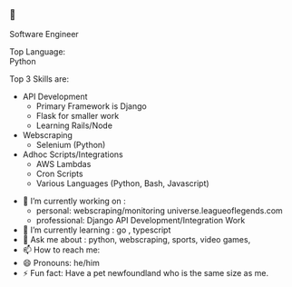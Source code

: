 ### 🤔


Software Engineer

Top Language:  
    Python  

Top 3 Skills are:   
- API Development   
    - Primary Framework is Django
    - Flask for smaller work
    - Learning Rails/Node
- Webscraping  
    - Selenium (Python)
- Adhoc Scripts/Integrations   
    - AWS Lambdas
    - Cron Scripts
    - Various Languages (Python, Bash, Javascript)

<!--
**preston-scibek/preston-scibek** is a ✨ _special_ ✨ repository because its `README.md` (this file) appears on your GitHub profile.

Here are some ideas to get you started:
- 👯 I’m looking to collaborate on ...
- 🤔 I’m looking for help with : 
-->
- 🔭 I’m currently working on : 
    - personal: webscraping/monitoring universe.leagueoflegends.com
    - professional: Django API Development/Integration Work
- 🌱 I’m currently learning : go , typescript
- 💬 Ask me about : python, webscraping, sports, video games, 
- 📫 How to reach me: 
- 😄 Pronouns: he/him
- ⚡ Fun fact: Have a pet newfoundland who is the same size as me.

